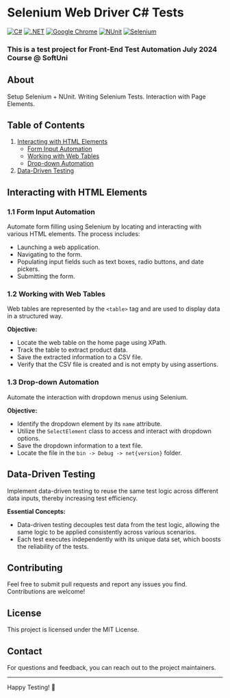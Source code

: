 # Selenium Web Driver C# Tests

[![C#](https://img.shields.io/badge/Made%20with-C%23-239120.svg)](https://learn.microsoft.com/en-us/dotnet/csharp/)
[![.NET](https://img.shields.io/badge/.NET-5C2D91.svg)](https://dotnet.microsoft.com/)
[![Google Chrome](https://img.shields.io/badge/tested%20on-Google%20Chrome-4285F4.svg)](https://www.google.com/chrome/)
[![NUnit](https://img.shields.io/badge/tested%20with-NUnit-22B2B0.svg)](https://nunit.org/)
[![Selenium](https://img.shields.io/badge/tested%20with-Selenium-43B02A.svg)](https://www.selenium.dev/)

### This is a test project for Front-End Test Automation July 2024 Course @ SoftUni

## About
Setup Selenium + NUnit. Writing Selenium Tests. Interaction with Page Elements.

## Table of Contents

1. [Interacting with HTML Elements](#interacting-with-html-elements)
   - [Form Input Automation](#form-input-automation)
   - [Working with Web Tables](#working-with-web-tables)
   - [Drop-down Automation](#drop-down-automation)
2. [Data-Driven Testing](#data-driven-testing)

## Interacting with HTML Elements

### 1.1 Form Input Automation
Automate form filling using Selenium by locating and interacting with various HTML elements. The process includes:

- Launching a web application.
- Navigating to the form.
- Populating input fields such as text boxes, radio buttons, and date pickers.
- Submitting the form.

### 1.2 Working with Web Tables

Web tables are represented by the `<table>` tag and are used to display data in a structured way.

**Objective:**

- Locate the web table on the home page using XPath.
- Track the table to extract product data.
- Save the extracted information to a CSV file.
- Verify that the CSV file is created and is not empty by using assertions.

### 1.3 Drop-down Automation

Automate the interaction with dropdown menus using Selenium.

**Objective:**

- Identify the dropdown element by its `name` attribute.
- Utilize the `SelectElement` class to access and interact with dropdown options.
- Save the dropdown information to a text file.
- Locate the file in the `bin -> Debug -> net{version}` folder.

## Data-Driven Testing

Implement data-driven testing to reuse the same test logic across different data inputs, thereby increasing test efficiency.

**Essential Concepts:**

- Data-driven testing decouples test data from the test logic, allowing the same logic to be applied consistently across various scenarios.
- Each test executes independently with its unique data set, which boosts the reliability of the tests.

## Contributing

Feel free to submit pull requests and report any issues you find. Contributions are welcome!

## License

This project is licensed under the MIT License.

## Contact

For questions and feedback, you can reach out to the project maintainers.

---

Happy Testing! 🚀

